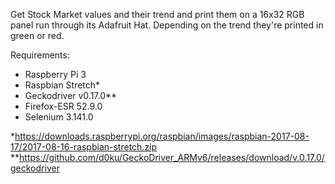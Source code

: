 Get Stock Market values and their trend and print them on a 16x32 RGB panel run through its Adafruit Hat. Depending on the trend they're printed in green or red. 

Requirements:
 - Raspberry Pi 3
 - Raspbian Stretch*
 - Geckodriver v0.17.0**
 - Firefox-ESR 52.9.0
 - Selenium 3.141.0
 
 
*https://downloads.raspberrypi.org/raspbian/images/raspbian-2017-08-17/2017-08-16-raspbian-stretch.zip
*\*https://github.com/d0ku/GeckoDriver_ARMv6/releases/download/v.0.17.0/geckodriver
